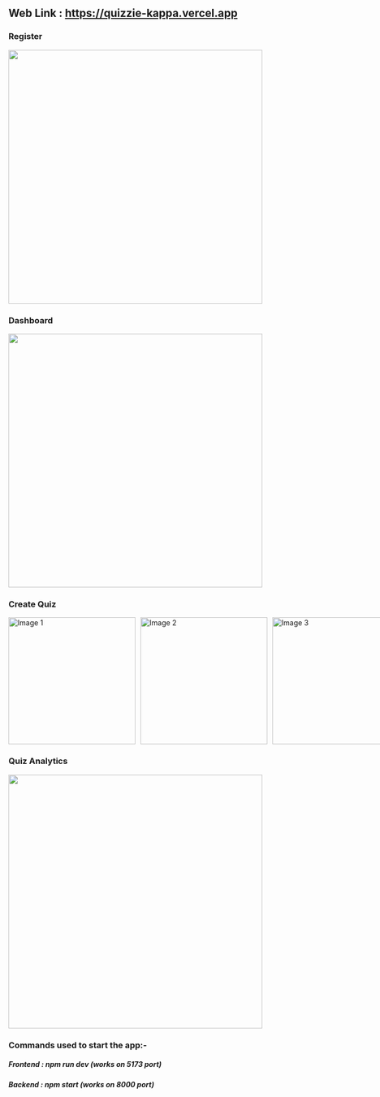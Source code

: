 ## Web Link : https://quizzie-kappa.vercel.app

### Register 
<img src="https://github.com/logic-found/Quizzie/assets/93260606/c6a9396c-5a01-4d09-a501-81e5ffd37dce" width="500"/>

### Dashboard
<img src="https://github.com/logic-found/Quizzie/assets/93260606/c9337901-4f93-4967-92a7-c7db442cca4c" width="500"/>

### Create Quiz 
<div style="display: flex; justify-content: space-between; gap:10px">
    <img src="https://github.com/logic-found/Quizzie/assets/93260606/b44c48b8-62e1-4c2e-a172-74e50c675adb" alt="Image 1" height="250" width="250">
    <img src="https://github.com/logic-found/Quizzie/assets/93260606/5decc588-0449-4953-ba00-a735ad3c506c" alt="Image 2" height="250"  width="250">
    <img src="https://github.com/logic-found/Quizzie/assets/93260606/0e217c8b-7891-4252-aeeb-165537441237" alt="Image 3" height="250" width="250">

</div>

### Quiz Analytics
<img src="https://github.com/logic-found/Quizzie/assets/93260606/0880888c-5604-4757-9431-ca58ea154df2" width="500"/>


### Commands used to start the app:-

##### Frontend : npm run dev (works on 5173 port)
##### Backend : npm start (works on 8000 port)
